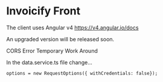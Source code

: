 # Invoicify Front

The client uses Angular v4 https://v4.angular.io/docs

An upgraded version will be released soon.


CORS Error Temporary Work Around

In the data.service.ts file change...

```options = new RequestOptions({ withCredentials: false});```
